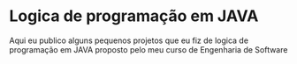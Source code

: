 # Logica de programação em JAVA

Aqui eu publico alguns pequenos projetos que eu fiz de logica de programação em JAVA proposto pelo meu curso de Engenharia de Software

